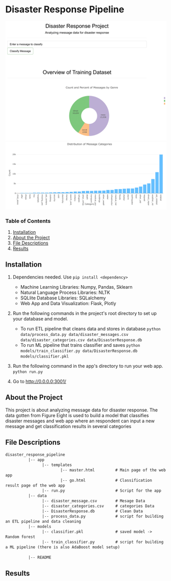 # Disaster Response Pipeline 


<img src="figures/mainpage/main1.png"  />
<img src="figures/mainpage/main2.png"  />



### Table of Contents

1. [Installation](#installation)
2. [About the Project](#motivation)
3. [File Descriptions](#files)
4. [Results](#results)

## Installation <a name="installation"></a>

1. Dependencies needed. Use `pip install <dependency>` 
    - Machine Learning Libraries: Numpy, Pandas, Sklearn
    - Natural Language Process Libraries: NLTK
    - SQLlite Database Libraries: SQLalchemy
    - Web App and Data Visualization: Flask, Plotly
    
2. Run the following commands in the project's root directory to set up your database and model.

    - To run ETL pipeline that cleans data and stores in database
        `python data/process_data.py data/disaster_messages.csv data/disaster_categories.csv data/DisasterResponse.db`
    - To run ML pipeline that trains classifier and saves
        `python models/train_classifier.py data/DisasterResponse.db models/classifier.pkl`

3. Run the following command in the app's directory to run your web app.
    `python run.py`

4. Go to http://0.0.0.0:3001/

## About the Project<a name="motivation"></a>
This project is about analyzing message data for disaster response. The data gotten from Figure Eight is used to build a model that classifies disaster messages and web app where an respondent can input a new message and get classification results in several categories 

## File Descriptions <a name="files"></a>
```
disaster_response_pipeline
          |-- app
                |-- templates
                        |-- master.html         # Main page of the web app
                        |-- go.html             # Classification result page of the web app
                |-- run.py                      # Script for the app
          |-- data
                |-- disaster_message.csv        # Mesage Data
                |-- disaster_categories.csv     # categories Data
                |-- DisasterResponse.db         # Clean Data
                |-- process_data.py             # script for building an ETL pipeline and data cleaning
          |-- models
                |-- classifier.pkl              # saved model -> Random forest 
                |-- train_classifier.py         # script for building a ML pipeline (there is also AdaBoost model setup)

          |-- README
```
## Results<a name="results"></a>



